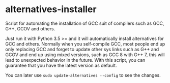 # alternatives-installer
Script for automating the installation of GCC suit of compilers such as GCC, G++, GCOV and others.

Just run it with Python 3.5 >= and it will automatically install alternatives for GCC and others.
Normally when you self-compile GCC, most people end up only replacing GCC and forget to update other sys links such as G++ and GCOV and end up using mixed versions, such as GCC 8 with G++ 7, this will lead to unexpected behavior in the future. With this script, you can guarantee that you have the latest version as default.

You can later use ```sudo update-alternatives --config``` to see the changes.
